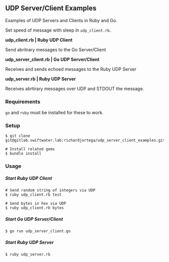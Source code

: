 ## UDP Server/Client Examples

Examples of UDP Servers and Clients in Ruby and Go.

Set speed of message with sleep in `udp_client.rb`.

**udp_client.rb | Ruby UDP Client**

Send abritrary messages to the Go Server/Client

**udp_server_client.rb | Go UDP Server/Client**

Receives and sends echoed messages to the Ruby UDP Server

**udp_server.rb | Ruby UDP Server**

Receives abrtirary messages over UDP and STDOUT the message.

### Requirements
`go` and `ruby` must be installed for these to work.


### Setup

```
$ git clone git@gitlab.swiftwater.lab:richardjortega/udp_server_client_examples.git

# Install related gems
$ bundle install
```

### Usage
##### Start Ruby UDP Client
```
# Send random string of integers via UDP
$ ruby udp_client.rb test

# Send bytes in hex via UDP
$ ruby udp_client.rb bytes
```

##### Start Go UDP Server/Client
```
$ go run udp_server_client.go
```

##### Start Ruby UDP Server
```
$ ruby udp_server.rb
```

